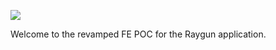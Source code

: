 ![](https://raygun.com/images/logo/logo-new.svg)

Welcome to the revamped FE POC for the Raygun application.
